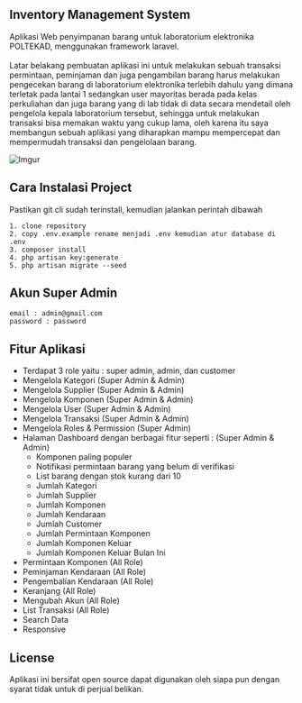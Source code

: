 ## Inventory Management System
Aplikasi Web penyimpanan barang untuk laboratorium elektronika POLTEKAD, menggunakan framework laravel. <br><br>
Latar belakang pembuatan aplikasi ini untuk melakukan sebuah transaksi permintaan, peminjaman dan juga pengambilan barang harus melakukan pengecekan barang di laboratorium elektronika terlebih dahulu yang dimana terletak pada lantai 1 sedangkan user mayoritas berada pada kelas perkuliahan dan juga barang yang di lab tidak di data secara mendetail oleh pengelola kepala laboratorium tersebut, sehingga untuk melakukan transaksi bisa memakan waktu yang cukup lama, oleh karena itu saya membangun sebuah aplikasi yang diharapkan mampu mempercepat dan mempermudah transaksi dan pengelolaan barang.

![Imgur](https://imgur.com/41Dg6Dy.png)

## Cara Instalasi Project

Pastikan git cli sudah terinstall, kemudian jalankan perintah dibawah
```
1. clone repository
2. copy .env.example rename menjadi .env kemudian atur database di .env
3. composer install
4. php artisan key:generate
5. php artisan migrate --seed
```

## Akun Super Admin
```
email : admin@gmail.com
password : password
```

## Fitur Aplikasi 
- Terdapat 3 role yaitu : super admin, admin, dan customer
- Mengelola Kategori (Super Admin & Admin)
- Mengelola Supplier (Super Admin & Admin)
- Mengelola Komponen (Super Admin & Admin)
- Mengelola User (Super Admin & Admin)
- Mengelola Transaksi (Super Admin & Admin)
- Mengelola Roles & Permission (Super Admin)
- Halaman Dashboard dengan berbagai fitur seperti : (Super Admin & Admin) 
   - Komponen paling populer
   - Notifikasi permintaan barang yang belum di verifikasi
   - List barang dengan stok kurang dari 10
   - Jumlah Kategori
   - Jumlah Supplier
   - Jumlah Komponen
   - Jumlah Kendaraan
   - Jumlah Customer
   - Jumlah Permintaan Komponen
   - Jumlah Komponen Keluar
   - Jumlah Komponen Keluar Bulan Ini
- Permintaan Komponen (All Role)
- Peminjaman Kendaraan (All Role)
- Pengembalian Kendaraan (All Role)
- Keranjang (All Role)
- Mengubah Akun (All Role)
- List Transaksi (All Role)
- Search Data
- Responsive

## License
Aplikasi ini bersifat open source dapat digunakan oleh siapa pun dengan syarat tidak untuk di perjual belikan.

